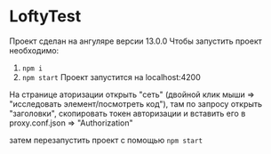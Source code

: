 # LoftyTest

Проект сделан на ангуляре версии 13.0.0
Чтобы запустить проект необходимо:
1. `npm i`
2. `npm start`
Проект запустится на localhost:4200

На странице аторизации открыть "сеть" (двойной клик мыши => "исследовать элемент/посмотреть код"), там по запросу открыть "заголовки", скопировать токен авторизации и вставить его в proxy.conf.json => "Authorization" 

затем перезапустить проект с помощью `npm start`
